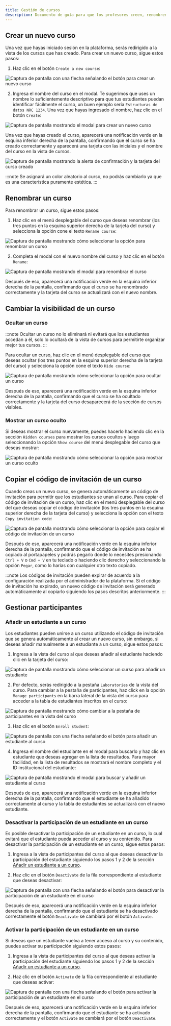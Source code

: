 ```yaml
---
title: Gestión de cursos
description: Documento de guía para que los profesores creen, renombren, cambien la visibilidad, copien el código de invitación y gestionar participantes en los cursos de la plataforma Code Labs.
---
```


## Crear un nuevo curso

Una vez que hayas iniciado sesión en la plataforma, serás redirigido a la vista de los cursos que has creado. Para crear un nuevo curso, sigue estos pasos:

1. Haz clic en el botón `Create a new course`:

![Captura de pantalla con una flecha señalando el botón para crear un nuevo curso](../../../../assets/teachers/courses/create-course/1.jpg)

2. Ingresa el nombre del curso en el modal. Te sugerimos que uses un nombre lo suficientemente descriptivo para que tus estudiantes puedan identificar fácilmente el curso, un buen ejemplo sería `Estructuras de datos NRC 1234`. Una vez que hayas ingresado el nombre, haz clic en el botón `Create`:

![Captura de pantalla mostrando el modal para crear un nuevo curso](../../../../assets/teachers/courses/create-course/2.jpg)

Una vez que hayas creado el curso, aparecerá una notificación verde en la esquina inferior derecha de la pantalla, confirmando que el curso se ha creado correctamente y aparecerá una tarjeta con las iniciales y el nombre del curso en la vista de cursos.

![Captura de pantalla mostrando la alerta de confirmación y la tarjeta del curso creado](../../../../assets/teachers/courses/create-course/3.jpg)

:::note
Se asignará un color aleatorio al curso, no podrás cambiarlo ya que es una característica puramente estética.
:::

## Renombrar un curso

Para renombrar un curso, sigue estos pasos:

1. Haz clic en el menú desplegable del curso que deseas renombrar (los tres puntos en la esquina superior derecha de la tarjeta del curso) y selecciona la opción cone el texto `Rename course`:

![Captura de pantalla mostrando cómo seleccionar la opción para renombrar un curso](../../../../assets/teachers/courses/rename-course/1.jpg)

2. Completa el modal con el nuevo nombre del curso y haz clic en el botón `Rename`:

![Captura de pantalla mostrando el modal para renombrar el curso](../../../../assets/teachers/courses/rename-course/2.jpg)

Después de eso, aparecerá una notificación verde en la esquina inferior derecha de la pantalla, confirmando que el curso se ha renombrado correctamente y la tarjeta del curso se actualizará con el nuevo nombre.

## Cambiar la visibilidad de un curso

### Ocultar un curso

:::note
Ocultar un curso no lo eliminará ni evitará que los estudiantes accedan a él, solo lo ocultará de la vista de cursos para permitirte organizar mejor tus cursos.
:::

Para ocultar un curso, haz clic en el menú desplegable del curso que deseas ocultar (los tres puntos en la esquina superior derecha de la tarjeta del curso) y selecciona la opción cone el texto `Hide course`:

![Captura de pantalla mostrando cómo seleccionar la opción para ocultar un curso](../../../../assets/teachers/courses/hide-course/1.jpg)

Después de eso, aparecerá una notificación verde en la esquina inferior derecha de la pantalla, confirmando que el curso se ha ocultado correctamente y la tarjeta del curso desaparecerá de la sección de cursos visibles.

### Mostrar un curso oculto

Si deseas mostrar el curso nuevamente, puedes hacerlo haciendo clic en la sección `Hidden courses` para mostrar los cursos ocultos y luego seleccionando la opción `Show course` del menú desplegable del curso que deseas mostrar:

![Captura de pantalla mostrando cómo seleccionar la opción para mostrar un curso oculto](../../../../assets/teachers/courses/hide-course/2.jpg)

## Copiar el código de invitación de un curso

Cuando creas un nuevo curso, se genera automáticamente un código de invitación para permitir que los estudiantes se unan al curso. Para copiar el código de invitación de un curso, haz clic en el menú desplegable del curso del que deseas copiar el código de invitación (los tres puntos en la esquina superior derecha de la tarjeta del curso) y selecciona la opción con el texto `Copy invitation code`:

![Captura de pantalla mostrando cómo seleccionar la opción para copiar el código de invitación de un curso](../../../../assets/teachers/courses/invitation-code/1.jpg)

Después de eso, aparecerá una notificación verde en la esquina inferior derecha de la pantalla, confirmando que el código de invitación se ha copiado al portapapeles y podrás pegarlo donde lo necesites presionando `Ctrl + V` o `Cmd + V` en tu teclado o haciendo clic derecho y seleccionando la opción `Pegar`, como lo harías con cualquier otro texto copiado.

:::note
Los códigos de invitación pueden expirar de acuerdo a la configuración realizada por el administrador de la plataforma. Si el código de invitación ha expirado, un nuevo código de invitación será generado automáticamente al copiarlo siguiendo los pasos descritos anteriormente.
:::

## Gestionar participantes

### Añadir un estudiante a un curso

Los estudiantes pueden unirse a un curso utilizando el código de invitación que se genera automáticamente al crear un nuevo curso, sin embargo, si deseas añadir manualmente a un estudiante a un curso, sigue estos pasos:

1. Ingresa a la vista del curso al que deseas añadir al estudiante haciendo clic en la tarjeta del curso:

![Captura de pantalla mostrando cómo seleccionar un curso para añadir un estudiante](../../../../assets/teachers/courses/add-student/1.jpg)

2. Por defecto, serás redirigido a la pestaña `Laboratories` de la vista del curso. Para cambiar a la pestaña de participantes, haz click en la opción `Manage participants` en la barra lateral de la vista del curso para acceder a la tabla de estudiantes inscritos en el curso:

![Captura de pantalla mostrando cómo cambiar a la pestaña de participantes en la vista del curso](../../../../assets/teachers/courses/add-student/2.jpg)

3. Haz clic en el botón `Enroll student`:

![Captura de pantalla con una flecha señalando el botón para añadir un estudiante al curso](../../../../assets/teachers/courses/add-student/3.jpg)

4. Ingresa el nombre del estudiante en el modal para buscarlo y haz clic en estudiante que deseas agregar en la lista de resultados. Para mayor facilidad, en la lista de resultados se mostrará el nombre completo y el ID institucional del estudiante:

![Captura de pantalla mostrando el modal para buscar y añadir un estudiante al curso](../../../../assets/teachers/courses/add-student/4.jpg)

Después de eso, aparecerá una notificación verde en la esquina inferior derecha de la pantalla, confirmando que el estudiante se ha añadido correctamente al curso y la tabla de estudiantes se actualizará con el nuevo estudiante.

### Desactivar la participación de un estudiante en un curso

Es posible desactivar la participación de un estudiante en un curso, lo cual evitará que el estudiante pueda acceder al curso y su contenido. Para desactivar la participación de un estudiante en un curso, sigue estos pasos:

1. Ingresa a la vista de participantes del curso al que deseas desactivar la participación del estudiante siguiendo los pasos 1 y 2 de la sección [Añadir un estudiante a un curso](#añadir-un-estudiante-a-un-curso).

2. Haz clic en el botón `Deactivate` de la fila correspondiente al estudiante que deseas desactivar:

![Captura de pantalla con una flecha señalando el botón para desactivar la participación de un estudiante en el curso](../../../../assets/teachers/courses/update-student-status/1.jpg)

Después de eso, aparecerá una notificación verde en la esquina inferior derecha de la pantalla, confirmando que el estudiante se ha desactivado correctamente el botón `Deactivate` se cambiará por el botón `Activate`.

### Activar la participación de un estudiante en un curso

Si deseas que un estudiante vuelva a tener acceso al curso y su contenido, puedes activar su participación siguiendo estos pasos:

1. Ingresa a la vista de participantes del curso al que deseas activar la participación del estudiante siguiendo los pasos 1 y 2 de la sección [Añadir un estudiante a un curso](#añadir-un-estudiante-a-un-curso).

2. Haz clic en el botón `Activate` de la fila correspondiente al estudiante que deseas activar:

![Captura de pantalla con una flecha señalando el botón para activar la participación de un estudiante en el curso](../../../../assets/teachers/courses/update-student-status/2.jpg)

Después de eso, aparecerá una notificación verde en la esquina inferior derecha de la pantalla, confirmando que el estudiante se ha activado correctamente y el botón `Activate` se cambiará por el botón `Deactivate`.
